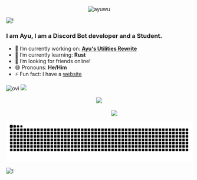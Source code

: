 <p align="center"> <img src="https://komarev.com/ghpvc/?username=iayushanand&label=Profile+Views&color=7e49a8&style=for-the-badge&abbreviated=true" alt="ayuwu"/> </p>

![!](https://capsule-render.vercel.app/api?type=waving&height=200&color=be6dfc&text=Hi,%20I%20am%20Ayu&textBg=false&section=header&reversal=false&desc=Welcome%20to%20my%20Github&fontColor=ffffff&fontSize=54&fontAlignY=30&descAlignY=45&animation=twinkling)

### I am Ayu, I am a Discord Bot developer and a Student.

<!---
<details open>
 <summary>🖼</summary>
<img align="right" width="300" height="648" src="https://wallpapers-clan.com/wp-content/uploads/2023/05/cute-anime-boy-art-wallpaper.jpg">
</details>
--->

<!---
 [![](https://discord.c99.nl/widget/theme-4/748053138354864229.png)](https://discord.gg/BrMtkWS8GS)
 --->
 
- 🔭 I’m currently working on: [**Ayu's Utilities Rewrite**](https://github.com/iayushanand/ayubot)
- 🌱 I’m currently learning: **Rust** 
- 👯 I’m looking for friends online!  
- 😄 Pronouns: **He/Him**
- ⚡ Fun fact: I have a [website](https://ayuitz.xyz/)

<!--<a href="https://discord.gg/BrMtkWS8GS"><img src="https://img.shields.io/discord/733027681184251937.svg?style=flat&label=Join%20Community&color=7289DA" alt="Join Community Badge"/></a>-->





<img src="https://github-readme-stats.vercel.app/api/top-langs/?username=iayushanand&hide_progress=false&theme=jolly&hide_border=true&bg_color=00000000" alt="ovi" /> ![](https://github-readme-stats.vercel.app/api?username=iayushanand\&rank_icon=github&theme=jolly&hide_border=true&bg_color=00000000) 


<p align="center">
<img align="center" src = "https://github-readme-streak-stats.herokuapp.com/?user=iayushanand&theme=jolly&hide_border=true&bg_color=00000000"> 
</p>

<p align="center">ㅤㅤㅤ
ㅤㅤㅤ<img align="center" src = https://skillicons.dev/icons?i=py,java,html,css,tailwindcss,flask,fastapi,postgres,mongodb  ">
</p>
<!-- ![](https://capsule-render.vercel.app/api?type=slice&height=97&color=be6dfc&reversal=false&section=footer&&fontSize=30&fontColor=ffffff&desc=Thanks%20for%20visit&descAlignY=97&fontAlign=27) -->

![Snake animation](https://raw.githubusercontent.com/iayushanand/iayushanand/output/github-contribution-grid-snake-dark.svg)


<!--<img src="https://github-profile-trophy.vercel.app/?username=iayushanand&theme=juicyfresh&no-bg=true" />-->


<!--<a href="https://readme-jokes.vercel.app"><img align="center" src="https://readme-jokes.vercel.app/api" alt="README Jokes"></a> -->


![!](https://capsule-render.vercel.app/api?type=transparent&height=150&color=be6dfc&text=Thanks%20for%20visiting&section=footer&reversal=false&fontAlignY=80&fontSize=50&fontColor=ffff)

<!-- ##### Socials: -->
